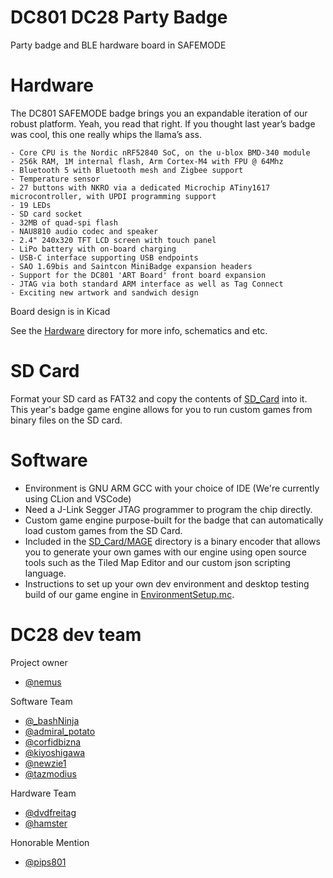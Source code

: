 # DC801 DC28 Party Badge
Party badge and BLE hardware board in SAFEMODE

# Hardware
The DC801 SAFEMODE badge brings you an expandable iteration of our robust platform. Yeah, you read that right. If you thought last year’s badge was cool, this one really whips the llama’s ass.

    - Core CPU is the Nordic nRF52840 SoC, on the u-blox BMD-340 module
    - 256k RAM, 1M internal flash, Arm Cortex-M4 with FPU @ 64Mhz
    - Bluetooth 5 with Bluetooth mesh and Zigbee support
    - Temperature sensor
    - 27 buttons with NKRO via a dedicated Microchip ATiny1617 microcontroller, with UPDI programming support
    - 19 LEDs
    - SD card socket
    - 32MB of quad-spi flash
    - NAU8810 audio codec and speaker
    - 2.4" 240x320 TFT LCD screen with touch panel
    - LiPo battery with on-board charging
    - USB-C interface supporting USB endpoints
    - SAO 1.69bis and Saintcon MiniBadge expansion headers
    - Support for the DC801 'ART Board' front board expansion
    - JTAG via both standard ARM interface as well as Tag Connect
    - Exciting new artwork and sandwich design


Board design is in Kicad

See the [Hardware](/Hardware/README.md) directory for more info, schematics and etc.

# SD Card

Format your SD card as FAT32 and copy the contents of [SD_Card](SD_Card) into it.
This year's badge game engine allows for you to run custom games from binary files on the SD card.

# Software
 - Environment is GNU ARM GCC with your choice of IDE (We're currently using CLion and VSCode)
 - Need a J-Link Segger JTAG programmer to program the chip directly.
 - Custom game engine purpose-built for the badge that can automatically load custom games from the SD Card.
 - Included in the [SD_Card/MAGE](/SD_Card/MAGE) directory is a binary encoder that allows you to generate your own games with our engine using open source tools such as the Tiled Map Editor and our custom json scripting language.
 - Instructions to set up your own dev environment and desktop testing build of our game engine in [EnvironmentSetup.mc](/EnvironmentSetup.md).


# DC28 dev team

Project owner
 - [@nemus](https://twitter.com/Nemus801)

Software Team
  - [@_bashNinja](https://twitter.com/_bashNinja)
  - [@admiral_potato](https://twitter.com/admiral_potato)
  - [@corfidbizna](https://twitter.com/corfidbizna)
  - [@kiyoshigawa](https://twitter.com/kiyoshigawa)
  - [@newzie1](https://twitter.com/newzie1)
  - [@tazmodius](https://twitter.com/tazmodius)

Hardware Team
 - [@dvdfreitag](https://twitter.com/dvdfreitag)
 - [@hamster](https://twitter.com/hamster)

Honorable Mention
 - [@pips801](https://twitter.com/pips801)
